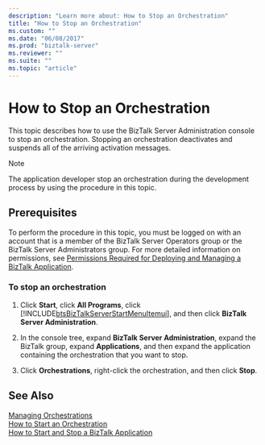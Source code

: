```yaml
---
description: "Learn more about: How to Stop an Orchestration"
title: "How to Stop an Orchestration"
ms.custom: ""
ms.date: "06/08/2017"
ms.prod: "biztalk-server"
ms.reviewer: ""
ms.suite: ""
ms.topic: "article"
---
```

# How to Stop an Orchestration
This topic describes how to use the BizTalk Server Administration console to stop an orchestration. Stopping an orchestration deactivates and suspends all of the arriving activation messages.  
  
> [!NOTE]
>  The application developer stop an orchestration during the development process by using the procedure in this topic.  
  
## Prerequisites  
 To perform the procedure in this topic, you must be logged on with an account that is a member of the BizTalk Server Operators group or the BizTalk Server Administrators group. For more detailed information on permissions, see [Permissions Required for Deploying and Managing a BizTalk Application](../core/permissions-required-for-deploying-and-managing-a-biztalk-application.md).  
  
### To stop an orchestration  
  
1. Click **Start**, click **All Programs**, click [!INCLUDE[btsBizTalkServerStartMenuItemui](../includes/btsbiztalkserverstartmenuitemui-md.md)], and then click **BizTalk Server Administration**.  
  
2. In the console tree, expand **BizTalk Server Administration**, expand the BizTalk group, expand **Applications**, and then expand the application containing the orchestration that you want to stop.  
  
3. Click **Orchestrations**, right-click the orchestration, and then click **Stop**.  
  
## See Also  
 [Managing Orchestrations](../core/managing-orchestrations.md)   
 [How to Start an Orchestration](../core/how-to-start-an-orchestration.md)   
 [How to Start and Stop a BizTalk Application](../core/how-to-start-and-stop-a-biztalk-application.md)
